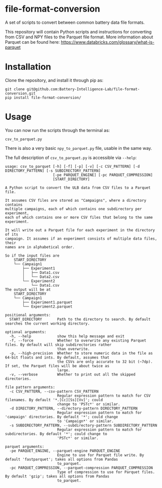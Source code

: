 # file-format-conversion
A set of scripts to convert between common battery data file formats.

This repository will contain Python scripts and instructions for converting from CSV and NPY files to the Parquet file format. More information about Parquet can be found here: https://www.databricks.com/glossary/what-is-parquet


# Installation

Clone the repository, and install it through pip as:
```
git clone git@github.com:Battery-Intelligence-Lab/file-format-conversion.git
pip install file-format-conversion/
```


# Usage

You can now run the scripts through the terminal as:
```
csv_to_parquet.py
```
There is also a very basic `npy_to_parquet.py` file, usable in the same way.

The full description of `csv_to_parquet.py` is accessible via `--help`:
```
usage: csv_to_parquet [-h] [-f] [-p] [-v] [-c CSV_PATTERN] [-d DIRECTORY_PATTERN] [-s SUBDIRECTORY_PATTERN]
                      [-pe PARQUET_ENGINE] [-pc PARQUET_COMPRESSION]
                      [START_DIRECTORY]

A Python script to convert the ULB data from CSV files to a Parquet file.

It assumes CSV files are stored as "Campaigns", where a directory contains
multiple campaigns, each of which contains one subdirectory per experiment,
each of which contains one or more CSV files that belong to the same experiment.

It will write out a Parquet file for each experiment in the directory of its
campaign. It assumes if an experiment consists of multiple data files, their
names are in alphabetical order.

So if the input files are
    START_DIRECTORY
    └── Campaign1
        ├── Experiment1
        │   ├── Data1.csv
        │   └── Data2.csv
        └── Experiment2
            └── Data1.csv
The output will be at
    START_DIRECTORY
    └── Campaign1
        ├── Experiment1.parquet
        └── Experiment2.parquet

positional arguments:
  START_DIRECTORY       Path to the directory to search. By default searches the current working directory.

optional arguments:
  -h, --help            show this help message and exit
  -f, --force           Whether to overwrite any existing Parquet files. By default will skip subdirectories rather
                        than overwrite.
  -p, --high-precision  Whether to store numeric data in the file as 64-bit floats and ints. By default, assumes that
                        the CSVs are only accurate to 32 bit (~7dp). If set, the Parquet files will be about twice as
                        large.
  -v, --verbose         Whether to print out all the skipped directories.

file pattern arguments:
  -c CSV_PATTERN, --csv-pattern CSV_PATTERN
                        Regular expression pattern to match for CSV filenames. By default '*.[Cc][Ss][Vv]'; could
                        change to 'PSTc*' or similar.
  -d DIRECTORY_PATTERN, --directory-pattern DIRECTORY_PATTERN
                        Regular expression pattern to match for 'campaign' directories. By default '*'; could change
                        to 'Campaign*' or similar.
  -s SUBDIRECTORY_PATTERN, --subdirectory-pattern SUBDIRECTORY_PATTERN
                        Regular expression pattern to match for subdirectories. By default '*'; could change to
                        'PSTc*' or similar.

parquet arguments:
  -pe PARQUET_ENGINE, --parquet-engine PARQUET_ENGINE
                        Engine to use for Parquet file write. By default 'fastparquet'; takes all options from Pandas
                        to_parquet.
  -pc PARQUET_COMPRESSION, --parquet-compression PARQUET_COMPRESSION
                        Type of compression to use for Parquet files. By default 'gzip'; takes all options from Pandas
                        to_parquet.
```
